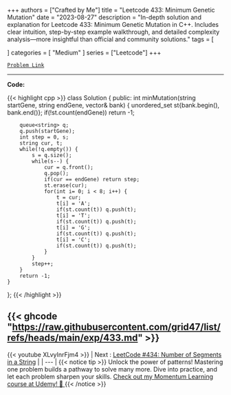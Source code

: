 
+++
authors = ["Crafted by Me"]
title = "Leetcode 433: Minimum Genetic Mutation"
date = "2023-08-27"
description = "In-depth solution and explanation for Leetcode 433: Minimum Genetic Mutation in C++. Includes clear intuition, step-by-step example walkthrough, and detailed complexity analysis—more insightful than official and community solutions."
tags = [
    
]
categories = [
    "Medium"
]
series = ["Leetcode"]
+++



[`Problem Link`](https://leetcode.com/problems/minimum-genetic-mutation/description/)

---

**Code:**

{{< highlight cpp >}}
class Solution {
public:
    int minMutation(string startGene, string endGene, vector<string>& bank) {
        unordered_set<string> st{bank.begin(), bank.end()};
        if(!st.count(endGene)) return -1;

        queue<string> q;
        q.push(startGene);
        int step = 0, s;
        string cur, t;
        while(!q.empty()) {
            s = q.size();
            while(s--) {
                cur = q.front();
                q.pop();
                if(cur == endGene) return step;
                st.erase(cur);
                for(int i= 0; i < 8; i++) {
                    t = cur;
                    t[i] = 'A';
                    if(st.count(t)) q.push(t);
                    t[i] = 'T';
                    if(st.count(t)) q.push(t);
                    t[i] = 'G';
                    if(st.count(t)) q.push(t);
                    t[i] = 'C';
                    if(st.count(t)) q.push(t);                    
                }
            }
            step++;
        }
        return -1;
    }
};
{{< /highlight >}}

{{< ghcode "https://raw.githubusercontent.com/grid47/list/refs/heads/main/exp/433.md" >}}
---
{{< youtube XLvyInrFjm4 >}}
| Next : [LeetCode #434: Number of Segments in a String](https://grid47.xyz/posts/leetcode_434) |
| --- |
{{< notice tip >}}
Unlock the power of patterns! Mastering one problem builds a pathway to solve many more. Dive into practice, and let each problem sharpen your skills. [Check out my Momentum Learning course at Udemy! 🚀 ](https://www.udemy.com/course/algorithms-and-data-structures-in-cpp/)
{{< /notice >}}

